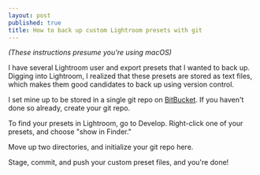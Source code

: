 ```yaml
---
layout: post
published: true
title: How to back up custom Lightroom presets with git
---
```

_(These instructions presume you're using macOS)_

I have several Lightroom user and export presets that I wanted to back up. Digging into Lightroom, I realized that these presets are stored as text files, which makes them good candidates to back up using version control.

I set mine up to be stored in a single git repo on [BitBucket](https://bitbucket.org). If you haven't done so already, create your git repo.

To find your presets in Lightroom, go to Develop. Right-click one of your presets, and choose "show in Finder."



Move up two directories, and initialize your git repo here.

Stage, commit, and push your custom preset files, and you're done!